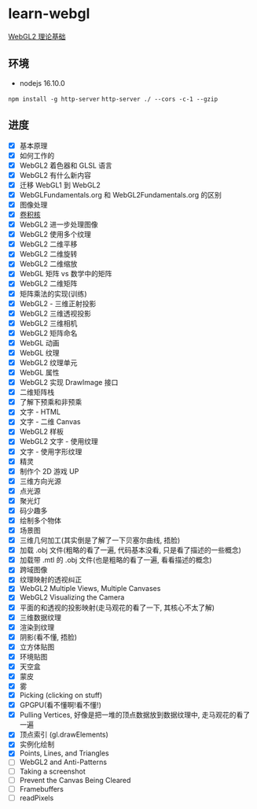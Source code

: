 # learn-webgl

[WebGL2 理论基础](https://webgl2fundamentals.org/webgl/lessons/zh_cn/)

## 环境

-   nodejs 16.10.0

`npm install -g http-server`
`http-server ./ --cors -c-1 --gzip`

## 进度

-   [x] 基本原理
-   [x] 如何工作的
-   [x] WebGL2 着色器和 GLSL 语言
-   [x] WebGL2 有什么新内容
-   [x] 迁移 WebGL1 到 WebGL2
-   [x] WebGLFundamentals.org 和 WebGL2Fundamentals.org 的区别
-   [x] 图像处理
-   [x] [卷积核](https://docs.gimp.org/2.6/en/plug-in-convmatrix.html)
-   [x] WebGL2 进一步处理图像
-   [x] WebGL2 使用多个纹理
-   [x] WebGL2 二维平移
-   [x] WebGL2 二维旋转
-   [x] WebGL2 二维缩放
-   [x] WebGL 矩阵 vs 数学中的矩阵
-   [x] WebGL2 二维矩阵
-   [x] 矩阵乘法的实现(训练)
-   [x] WebGL2 - 三维正射投影
-   [x] WebGL2 三维透视投影
-   [x] WebGL2 三维相机
-   [x] WebGL2 矩阵命名
-   [x] WebGL 动画
-   [x] WebGL 纹理
-   [x] WebGL2 纹理单元
-   [x] WebGL 属性
-   [x] WebGL2 实现 DrawImage 接口
-   [x] 二维矩阵栈
-   [x] 了解下预乘和非预乘
-   [x] 文字 - HTML
-   [x] 文字 - 二维 Canvas
-   [x] WebGL2 样板
-   [x] WebGL2 文字 - 使用纹理
-   [x] 文字 - 使用字形纹理
-   [x] 精灵
-   [x] 制作个 2D 游戏 UP
-   [x] 三维方向光源
-   [x] 点光源
-   [x] 聚光灯
-   [x] 码少趣多
-   [x] 绘制多个物体
-   [x] 场景图
-   [x] 三维几何加工(其实倒是了解了一下贝塞尔曲线, 捂脸)
-   [x] 加载 .obj 文件(粗略的看了一遍, 代码基本没看, 只是看了描述的一些概念)
-   [x] 加载带 .mtl 的 .obj 文件(也是粗略的看了一遍, 看看描述的概念)
-   [x] 跨域图像
-   [x] 纹理映射的透视纠正
-   [x] WebGL2 Multiple Views, Multiple Canvases
-   [x] WebGL2 Visualizing the Camera
-   [x] 平面的和透视的投影映射(走马观花的看了一下, 其核心不太了解)
-   [x] 三维数据纹理
-   [x] 渲染到纹理
-   [x] 阴影(看不懂, 捂脸)
-   [x] 立方体贴图
-   [x] 环境贴图
-   [x] 天空盒
-   [x] 蒙皮
-   [x] 雾
-   [x] Picking (clicking on stuff)
-   [x] GPGPU(看不懂啊!看不懂!)
-   [x] Pulling Vertices, 好像是把一堆的顶点数据放到数据纹理中, 走马观花的看了一遍
-   [x] 顶点索引 (gl.drawElements)
-   [x] 实例化绘制
-   [x] Points, Lines, and Triangles
-   [ ] WebGL2 and Anti-Patterns
-   [ ] Taking a screenshot
-   [ ] Prevent the Canvas Being Cleared
-   [ ] Framebuffers
-   [ ] readPixels
